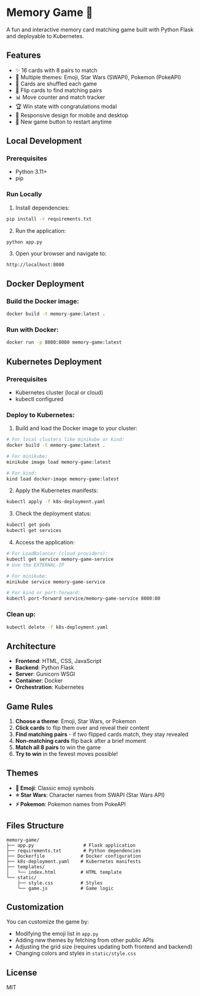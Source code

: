 # Memory Game 🧠

A fun and interactive memory card matching game built with Python Flask and deployable to Kubernetes.

## Features

- ✨ 16 cards with 8 pairs to match
- 🎨 Multiple themes: Emoji, Star Wars (SWAPI), Pokemon (PokeAPI)
- 🔄 Cards are shuffled each game
- 🎯 Flip cards to find matching pairs
- 📊 Move counter and match tracker
- 🏆 Win state with congratulations modal
- 📱 Responsive design for mobile and desktop
- 🔄 New game button to restart anytime

## Local Development

### Prerequisites
- Python 3.11+
- pip

### Run Locally

1. Install dependencies:
```bash
pip install -r requirements.txt
```

2. Run the application:
```bash
python app.py
```

3. Open your browser and navigate to:
```
http://localhost:8080
```

## Docker Deployment

### Build the Docker image:
```bash
docker build -t memory-game:latest .
```

### Run with Docker:
```bash
docker run -p 8080:8080 memory-game:latest
```

## Kubernetes Deployment

### Prerequisites
- Kubernetes cluster (local or cloud)
- kubectl configured

### Deploy to Kubernetes:

1. Build and load the Docker image to your cluster:
```bash
# For local clusters like minikube or kind:
docker build -t memory-game:latest .

# For minikube:
minikube image load memory-game:latest

# For kind:
kind load docker-image memory-game:latest
```

2. Apply the Kubernetes manifests:
```bash
kubectl apply -f k8s-deployment.yaml
```

3. Check the deployment status:
```bash
kubectl get pods
kubectl get services
```

4. Access the application:
```bash
# For LoadBalancer (cloud providers):
kubectl get service memory-game-service
# Use the EXTERNAL-IP

# For minikube:
minikube service memory-game-service

# For kind or port-forward:
kubectl port-forward service/memory-game-service 8080:80
```

### Clean up:
```bash
kubectl delete -f k8s-deployment.yaml
```

## Architecture

- **Frontend**: HTML, CSS, JavaScript
- **Backend**: Python Flask
- **Server**: Gunicorn WSGI
- **Container**: Docker
- **Orchestration**: Kubernetes

## Game Rules

1. **Choose a theme**: Emoji, Star Wars, or Pokemon
2. **Click cards** to flip them over and reveal their content
3. **Find matching pairs** - if two flipped cards match, they stay revealed
4. **Non-matching cards** flip back after a brief moment
5. **Match all 8 pairs** to win the game
6. **Try to win** in the fewest moves possible!

## Themes

- **🎨 Emoji**: Classic emoji symbols
- **⭐ Star Wars**: Character names from SWAPI (Star Wars API)
- **⚡ Pokemon**: Pokemon names from PokeAPI

## Files Structure

```
memory-game/
├── app.py                  # Flask application
├── requirements.txt        # Python dependencies
├── Dockerfile             # Docker configuration
├── k8s-deployment.yaml    # Kubernetes manifests
├── templates/
│   └── index.html         # HTML template
└── static/
    ├── style.css          # Styles
    └── game.js            # Game logic
```

## Customization

You can customize the game by:
- Modifying the emoji list in `app.py`
- Adding new themes by fetching from other public APIs
- Adjusting the grid size (requires updating both frontend and backend)
- Changing colors and styles in `static/style.css`

## License

MIT
